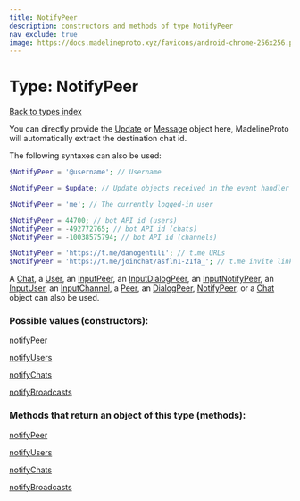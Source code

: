 ```yaml
---
title: NotifyPeer
description: constructors and methods of type NotifyPeer
nav_exclude: true
image: https://docs.madelineproto.xyz/favicons/android-chrome-256x256.png
---
```

# Type: NotifyPeer
[Back to types index](index.html)

You can directly provide the [Update](Update.html) or [Message](Message.html) object here, MadelineProto will automatically extract the destination chat id.

The following syntaxes can also be used:

```php
$NotifyPeer = '@username'; // Username

$NotifyPeer = $update; // Update objects received in the event handler

$NotifyPeer = 'me'; // The currently logged-in user

$NotifyPeer = 44700; // bot API id (users)
$NotifyPeer = -492772765; // bot API id (chats)
$NotifyPeer = -10038575794; // bot API id (channels)

$NotifyPeer = 'https://t.me/danogentili'; // t.me URLs
$NotifyPeer = 'https://t.me/joinchat/asfln1-21fa_'; // t.me invite links

```

A [Chat](Chat.html), a [User](User.html), an [InputPeer](InputPeer.html), an [InputDialogPeer](InputDialogPeer.html), an [InputNotifyPeer](InputNotifyPeer.html), an [InputUser](InputUser.html), an [InputChannel](InputChannel.html), a [Peer](Peer.html), an [DialogPeer](DialogPeer.html), [NotifyPeer](NotifyPeer.html), or a [Chat](Chat.html) object can also be used.




### Possible values (constructors):

[notifyPeer](/API_docs/constructors/notifyPeer.html)  

[notifyUsers](/API_docs/constructors/notifyUsers.html)  

[notifyChats](/API_docs/constructors/notifyChats.html)  

[notifyBroadcasts](/API_docs/constructors/notifyBroadcasts.html)  



### Methods that return an object of this type (methods):



[notifyPeer](/API_docs/constructors/notifyPeer.html)  

[notifyUsers](/API_docs/constructors/notifyUsers.html)  

[notifyChats](/API_docs/constructors/notifyChats.html)  

[notifyBroadcasts](/API_docs/constructors/notifyBroadcasts.html)  

